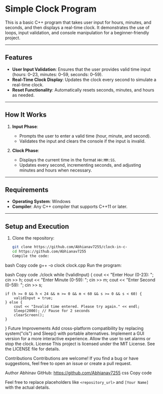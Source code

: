 # Simple Clock Program

This is a basic C++ program that takes user input for hours, minutes, and seconds, and then displays a real-time clock. It demonstrates the use of loops, input validation, and console manipulation for a beginner-friendly project.

---

## Features

- **User Input Validation**: Ensures that the user provides valid time input (hours: 0–23, minutes: 0–59, seconds: 0–59).
- **Real-Time Clock Display**: Updates the clock every second to simulate a real-time clock.
- **Reset Functionality**: Automatically resets seconds, minutes, and hours as needed.

---

## How It Works

1. **Input Phase**:
   - Prompts the user to enter a valid time (hour, minute, and second).
   - Validates the input and clears the console if the input is invalid.

2. **Clock Phase**:
   - Displays the current time in the format `HH:MM:SS`.
   - Updates every second, incrementing seconds, and adjusting minutes and hours when necessary.

---

## Requirements

- **Operating System**: Windows
- **Compiler**: Any C++ compiler that supports C++11 or later.

---

## Setup and Execution

1. Clone the repository:
   ```bash
   git clone https://github.com/Abhianav7255/clock-in-c-
   cd https://github.com/Abhianav7255
   Compile the code:

bash
Copy code
g++ -o clock clock.cpp
Run the program:

bash
Copy code
./clock
while (!validInput) {
    cout << "Enter Hour (0-23): ";
    cin >> h;
    cout << "Enter Minute (0-59): ";
    cin >> m;
    cout << "Enter Second (0-59): ";
    cin >> s;

    if (h >= 0 && h < 24 && m >= 0 && m < 60 && s >= 0 && s < 60) {
        validInput = true;
    } else {
        cout << "Invalid time entered. Please try again." << endl;
        Sleep(2000); // Pause for 2 seconds
        clearScreen();
    }
}
Future Improvements
Add cross-platform compatibility by replacing system("cls") and Sleep() with portable alternatives.
Implement a GUI version for a more interactive experience.
Allow the user to set alarms or stop the clock.
License
This project is licensed under the MIT License. See the LICENSE file for details.

Contributions
Contributions are welcome! If you find a bug or have suggestions, feel free to open an issue or create a pull request.

Author
Abhinav
GitHub: https://github.com/Abhianav7255
css
Copy code

Feel free to replace placeholders like `<repository_url>` and `[Your Name]` with the actual details.
